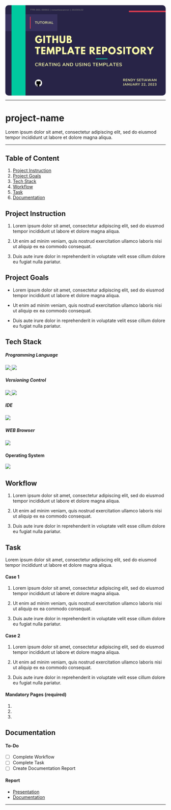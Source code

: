 <!--[Banner]-->
<kbd>
  <img align="center" width="auto" height="auto" style="border-radius: 10px" src="assets/content/banner/TTR-001-A-00002_1-COVER.jpg"/>
</kbd>

---

# project-name
Lorem ipsum dolor sit amet, consectetur adipiscing elit, sed do eiusmod tempor incididunt ut labore et dolore magna aliqua.

---

## Table of Content
1. [Project Instruction](#project-instruction)
2. [Project Goals](#project-goals)
3. [Tech Stack](#tech-stack)
4. [Workflow](#workflow)
5. [Task](#task)
6. [Documentation](#documentation)

## Project Instruction
1. Lorem ipsum dolor sit amet, consectetur adipiscing elit, sed do eiusmod tempor incididunt ut labore et dolore magna aliqua.

2. Ut enim ad minim veniam, quis nostrud exercitation ullamco laboris nisi ut aliquip ex ea commodo consequat.

3. Duis aute irure dolor in reprehenderit in voluptate velit esse cillum dolore eu fugiat nulla pariatur.

## Project Goals
- Lorem ipsum dolor sit amet, consectetur adipiscing elit, sed do eiusmod tempor incididunt ut labore et dolore magna aliqua.

- Ut enim ad minim veniam, quis nostrud exercitation ullamco laboris nisi ut aliquip ex ea commodo consequat.

- Duis aute irure dolor in reprehenderit in voluptate velit esse cillum dolore eu fugiat nulla pariatur.

## Tech Stack
##### Programming Language
<p align="justify">
  <!--[HTML]-->
  <a href="">
    <img src="https://img.shields.io/badge/-HTML-272727?style=flat-square&logo=html5&logoColor="/>
  </a>
  <!--[Markdown]-->
  <a href="https://www.markdownguide.org/">
    <img src="https://img.shields.io/badge/-Markdown-272727?style=flat-square&logo=markdown&logoColor="/>
  </a>
</p>    

##### Versioning Control
<p align="justify">    
  <!--[Git]-->
  <a href="https://git-scm.com/">
    <img src="https://img.shields.io/badge/-Git-272727?style=flat-square&logo=git&logoColor="/>
  </a>
  <!--[GitHub]-->
  <a href="https://github.com/">
    <img src="https://img.shields.io/badge/-GitHub-272727?style=flat-square&logo=github&logoColor="/>
  </a>    
</p>    

##### IDE
<p align="justify">    
  <!--[Visual Studio Code]-->
  <a href="https://code.visualstudio.com/">
    <img src="https://img.shields.io/badge/-Visual%20Studio%20Code-272727?style=flat-square&logo=visual-studio-code&logoColor=blue"/>
  </a>
</p>

##### WEB Browser
<p align="justify">    
  <!--[Mozilla Firefox Developer Edition]-->
  <a href="https://www.mozilla.org/en-US/firefox/developer/">
    <img src="https://img.shields.io/badge/-Firefox%20Developer%20Edition-272727?style=flat-square&logo=firefox&logoColor=blue"/>
  </a>
</p>

#### Operating System
<p align="justify">
  <!--[MacOS]-->
  <a href="https://www.apple.com/id/macos">
    <img src="https://img.shields.io/badge/-macOS-272727?style=flat-square&logo=macos&logoColor="/>
  </a>
</p>

## Workflow
1. Lorem ipsum dolor sit amet, consectetur adipiscing elit, sed do eiusmod tempor incididunt ut labore et dolore magna aliqua.

2. Ut enim ad minim veniam, quis nostrud exercitation ullamco laboris nisi ut aliquip ex ea commodo consequat.

3. Duis aute irure dolor in reprehenderit in voluptate velit esse cillum dolore eu fugiat nulla pariatur.

## Task
Lorem ipsum dolor sit amet, consectetur adipiscing elit, sed do eiusmod tempor incididunt ut labore et dolore magna aliqua.

#### Case 1
1. Lorem ipsum dolor sit amet, consectetur adipiscing elit, sed do eiusmod tempor incididunt ut labore et dolore magna aliqua.

2. Ut enim ad minim veniam, quis nostrud exercitation ullamco laboris nisi ut aliquip ex ea commodo consequat.

3. Duis aute irure dolor in reprehenderit in voluptate velit esse cillum dolore eu fugiat nulla pariatur.

#### Case 2
1. Lorem ipsum dolor sit amet, consectetur adipiscing elit, sed do eiusmod tempor incididunt ut labore et dolore magna aliqua.

2. Ut enim ad minim veniam, quis nostrud exercitation ullamco laboris nisi ut aliquip ex ea commodo consequat.

3. Duis aute irure dolor in reprehenderit in voluptate velit esse cillum dolore eu fugiat nulla pariatur.

#### Mandatory Pages (required)
1. 
2. 
3. 

## Documentation
#### To-Do
- [ ] Complete Workflow
- [ ] Complete Task
- [ ] Create Documentation Report

#### Report
- [Presentation]()
- [Documentation]()

---
